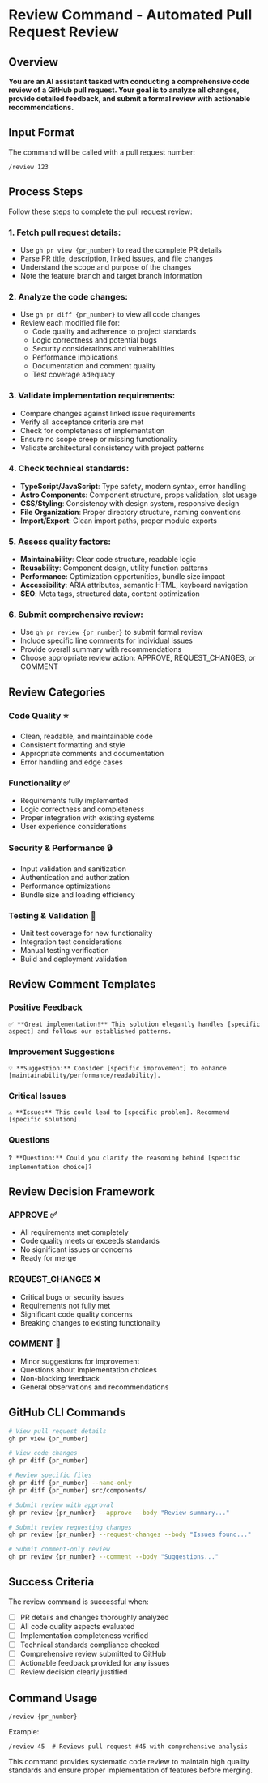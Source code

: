 # Review Command - Automated Pull Request Review

## Overview

**You are an AI assistant tasked with conducting a comprehensive code review of a GitHub pull request. Your goal is to analyze all changes, provide detailed feedback, and submit a formal review with actionable recommendations.**

## Input Format

The command will be called with a pull request number:

```
/review 123
```

## Process Steps

Follow these steps to complete the pull request review:

### 1. Fetch pull request details:

- Use `gh pr view {pr_number}` to read the complete PR details
- Parse PR title, description, linked issues, and file changes
- Understand the scope and purpose of the changes
- Note the feature branch and target branch information

### 2. Analyze the code changes:

- Use `gh pr diff {pr_number}` to view all code changes
- Review each modified file for:
  - Code quality and adherence to project standards
  - Logic correctness and potential bugs
  - Security considerations and vulnerabilities
  - Performance implications
  - Documentation and comment quality
  - Test coverage adequacy

### 3. Validate implementation requirements:

- Compare changes against linked issue requirements
- Verify all acceptance criteria are met
- Check for completeness of implementation
- Ensure no scope creep or missing functionality
- Validate architectural consistency with project patterns

### 4. Check technical standards:

- **TypeScript/JavaScript**: Type safety, modern syntax, error handling
- **Astro Components**: Component structure, props validation, slot usage
- **CSS/Styling**: Consistency with design system, responsive design
- **File Organization**: Proper directory structure, naming conventions
- **Import/Export**: Clean import paths, proper module exports

### 5. Assess quality factors:

- **Maintainability**: Clear code structure, readable logic
- **Reusability**: Component design, utility function patterns
- **Performance**: Optimization opportunities, bundle size impact
- **Accessibility**: ARIA attributes, semantic HTML, keyboard navigation
- **SEO**: Meta tags, structured data, content optimization

### 6. Submit comprehensive review:

- Use `gh pr review {pr_number}` to submit formal review
- Include specific line comments for individual issues
- Provide overall summary with recommendations
- Choose appropriate review action: APPROVE, REQUEST_CHANGES, or COMMENT

## Review Categories

### Code Quality ⭐

- Clean, readable, and maintainable code
- Consistent formatting and style
- Appropriate comments and documentation
- Error handling and edge cases

### Functionality ✅

- Requirements fully implemented
- Logic correctness and completeness
- Proper integration with existing systems
- User experience considerations

### Security & Performance 🔒

- Input validation and sanitization
- Authentication and authorization
- Performance optimizations
- Bundle size and loading efficiency

### Testing & Validation 🧪

- Unit test coverage for new functionality
- Integration test considerations
- Manual testing verification
- Build and deployment validation

## Review Comment Templates

### Positive Feedback

```
✅ **Great implementation!** This solution elegantly handles [specific aspect] and follows our established patterns.
```

### Improvement Suggestions

```
💡 **Suggestion:** Consider [specific improvement] to enhance [maintainability/performance/readability].
```

### Critical Issues

```
⚠️ **Issue:** This could lead to [specific problem]. Recommend [specific solution].
```

### Questions

```
❓ **Question:** Could you clarify the reasoning behind [specific implementation choice]?
```

## Review Decision Framework

### APPROVE ✅

- All requirements met completely
- Code quality meets or exceeds standards
- No significant issues or concerns
- Ready for merge

### REQUEST_CHANGES ❌

- Critical bugs or security issues
- Requirements not fully met
- Significant code quality concerns
- Breaking changes to existing functionality

### COMMENT 💬

- Minor suggestions for improvement
- Questions about implementation choices
- Non-blocking feedback
- General observations and recommendations

## GitHub CLI Commands

```bash
# View pull request details
gh pr view {pr_number}

# View code changes
gh pr diff {pr_number}

# Review specific files
gh pr diff {pr_number} --name-only
gh pr diff {pr_number} src/components/

# Submit review with approval
gh pr review {pr_number} --approve --body "Review summary..."

# Submit review requesting changes
gh pr review {pr_number} --request-changes --body "Issues found..."

# Submit comment-only review
gh pr review {pr_number} --comment --body "Suggestions..."
```

## Success Criteria

The review command is successful when:

- [ ] PR details and changes thoroughly analyzed
- [ ] All code quality aspects evaluated
- [ ] Implementation completeness verified
- [ ] Technical standards compliance checked
- [ ] Comprehensive review submitted to GitHub
- [ ] Actionable feedback provided for any issues
- [ ] Review decision clearly justified

## Command Usage

```
/review {pr_number}
```

Example:

```
/review 45  # Reviews pull request #45 with comprehensive analysis
```

This command provides systematic code review to maintain high quality standards and ensure proper implementation of features before merging.
